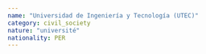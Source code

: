 ```yaml
---
name: "Universidad de Ingeniería y Tecnología (UTEC)"
category: civil_society
nature: "université"
nationality: PER
---
```

    